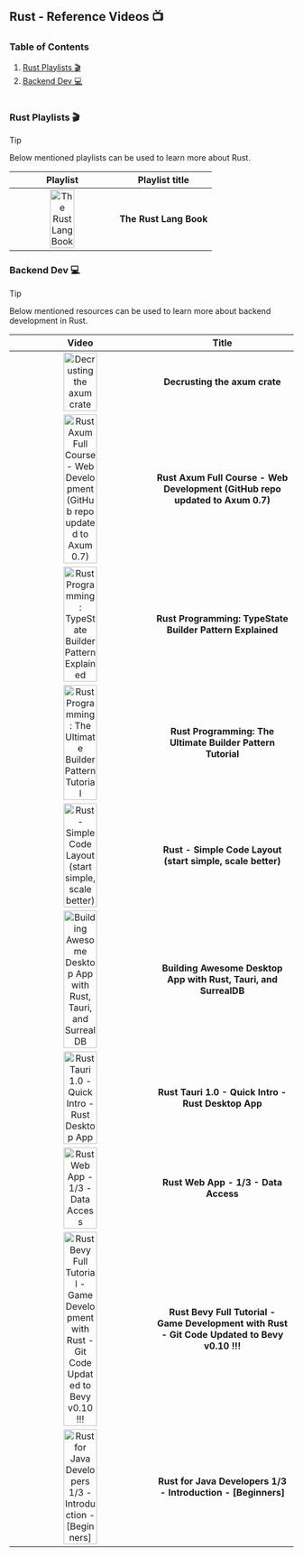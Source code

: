 ## Rust - Reference Videos :tv:

### Table of Contents

1. [Rust Playlists :clapper:](#rust-playlists-clapper)
1. [Backend Dev :computer:](#backend-dev-computer)

#

### Rust Playlists :clapper:

> [!TIP]
> Below mentioned playlists can be used to learn more about Rust.

| Playlist | Playlist title |
| :----: | :---: |
| <a href="https://www.youtube.com/watch?v=OX9HJsJUDxA&list=PLai5B987bZ9CoVR-QEIN9foz4QCJ0H2Y8"><img alt="The Rust Lang Book" src="https://img.youtube.com/vi/OX9HJsJUDxA/0.jpg" width="50%" ></a> | **The Rust Lang Book** |


### Backend Dev :computer:

> [!TIP]
> Below mentioned resources can be used to learn more about backend development in Rust.

| Video | Title |
| :----: | :---: |
| <a href="https://www.youtube.com/watch?v=Wnb_n5YktO8"><img alt="Decrusting the axum crate" src="https://img.youtube.com/vi/Wnb_n5YktO8/0.jpg" width="50%" ></a> | **Decrusting the axum crate** |
| <a href="https://www.youtube.com/watch?v=XZtlD_m59sM"><img alt="Rust Axum Full Course - Web Development (GitHub repo updated to Axum 0.7)" src="https://img.youtube.com/vi/XZtlD_m59sM/0.jpg" width="50%" ></a> | **Rust Axum Full Course - Web Development (GitHub repo updated to Axum 0.7)** |
| <a href="https://www.youtube.com/watch?v=pwmIQzLuYl0"><img alt="Rust Programming: TypeState Builder Pattern Explained" src="https://img.youtube.com/vi/pwmIQzLuYl0/0.jpg" width="50%" ></a> | **Rust Programming: TypeState Builder Pattern Explained** |
| <a href="https://www.youtube.com/watch?v=Z_3WOSiYYFY"><img alt="Rust Programming: The Ultimate Builder Pattern Tutorial" src="https://img.youtube.com/vi/Z_3WOSiYYFY/0.jpg" width="50%" ></a> | **Rust Programming: The Ultimate Builder Pattern Tutorial** |
| <a href="https://www.youtube.com/watch?v=oxx7MmN4Ib0"><img alt="Rust - Simple Code Layout (start simple, scale better)" src="https://img.youtube.com/vi/oxx7MmN4Ib0/0.jpg" width="50%" ></a> | **Rust - Simple Code Layout (start simple, scale better)** |
| <a href="https://www.youtube.com/watch?v=kRoGYgAuZQE"><img alt="Building Awesome Desktop App with Rust, Tauri, and SurrealDB" src="https://img.youtube.com/vi/BY_ZjPGqJJk/0.jpg" width="50%" ></a> | **Building Awesome Desktop App with Rust, Tauri, and SurrealDB** |
| <a href="https://www.youtube.com/watch?v=kRoGYgAuZQE"><img alt="Rust Tauri 1.0 - Quick Intro - Rust Desktop App" src="https://img.youtube.com/vi/kRoGYgAuZQE/0.jpg" width="50%" ></a> | **Rust Tauri 1.0 - Quick Intro - Rust Desktop App** |
| <a href="https://www.youtube.com/watch?v=VIig9IcQ-w8"><img alt="Rust Web App - 1/3 - Data Access" src="https://img.youtube.com/vi/VIig9IcQ-w8/0.jpg" width="50%" ></a> | **Rust Web App - 1/3 - Data Access** |
| <a href="https://www.youtube.com/watch?v=j7qHwb7geIM"><img alt="Rust Bevy Full Tutorial - Game Development with Rust - Git Code Updated to Bevy v0.10 !!!" src="https://img.youtube.com/vi/j7qHwb7geIM/0.jpg" width="50%" ></a> | **Rust Bevy Full Tutorial - Game Development with Rust - Git Code Updated to Bevy v0.10 !!!** |
| <a href="https://www.youtube.com/watch?v=iFdh4sPC5Tg"><img alt="Rust for Java Developers 1/3 - Introduction - [Beginners]" src="https://img.youtube.com/vi/iFdh4sPC5Tg/0.jpg" width="50%" ></a> | **Rust for Java Developers 1/3 - Introduction - [Beginners]** |